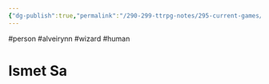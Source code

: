 ```yaml
---
{"dg-publish":true,"permalink":"/290-299-ttrpg-notes/295-current-games/11-weeping-city/wiki/person/ismet/"}
---
```



#person #alveirynn #wizard #human 

# Ismet Sa